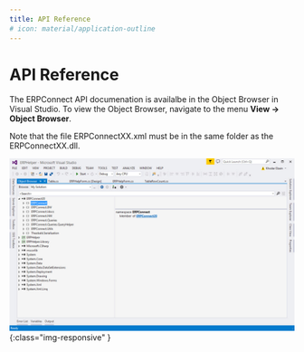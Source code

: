 ```yaml
---
title: API Reference
# icon: material/application-outline
---
```


# API Reference

The ERPConnect API documenation is availalbe in the Object Browser in Visual Studio.
To view the Object Browser, navigate to the menu **View -> Object Browser**. 

Note that the file ERPConnectXX.xml must be in the same folder as the ERPConnectXX.dll.

![erpconnect-api-object-browser](../assets/images/erpconnect-api-object-browser.png){:class="img-responsive" }
